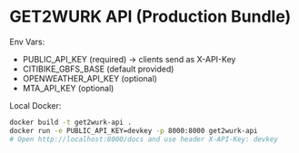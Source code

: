 # GET2WURK API (Production Bundle)

Env Vars:
- PUBLIC_API_KEY (required) → clients send as X-API-Key
- CITIBIKE_GBFS_BASE (default provided)
- OPENWEATHER_API_KEY (optional)
- MTA_API_KEY (optional)

Local Docker:
```bash
docker build -t get2wurk-api .
docker run -e PUBLIC_API_KEY=devkey -p 8000:8000 get2wurk-api
# Open http://localhost:8000/docs and use header X-API-Key: devkey
```
